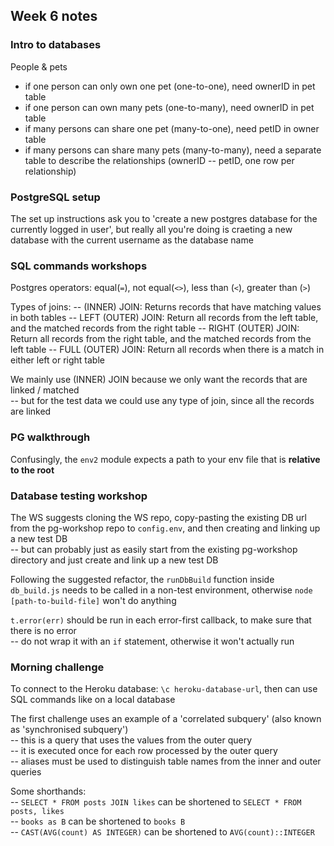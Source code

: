 ## Week 6 notes

### Intro to databases

People & pets
- if one person can only own one pet (one-to-one), need ownerID in pet table
- if one person can own many pets (one-to-many), need ownerID in pet table
- if many persons can share one pet (many-to-one), need petID in owner table
- if many persons can share many pets (many-to-many), need a separate table to describe the relationships (ownerID -- petID, one row per relationship)

### PostgreSQL setup

The set up instructions ask you to 'create a new postgres database for the currently logged in user', but really all you're doing is craeting a new database with the current username as the database name

### SQL commands workshops

Postgres operators: equal(`=`), not equal(`<>`), less than (`<`), greater than (`>`)

Types of joins:
-- (INNER) JOIN: Returns records that have matching values in both tables
-- LEFT (OUTER) JOIN: Return all records from the left table, and the matched records from the right table
-- RIGHT (OUTER) JOIN: Return all records from the right table, and the matched records from the left table
-- FULL (OUTER) JOIN: Return all records when there is a match in either left or right table

We mainly use (INNER) JOIN because we only want the records that are linked / matched  
-- but for the test data we could use any type of join, since all the records are linked

### PG walkthrough

Confusingly, the `env2` module expects a path to your env file that is **relative to the root**

### Database testing workshop

The WS suggests cloning the WS repo, copy-pasting the existing DB url from the pg-workshop repo to `config.env`, and then creating and linking up a new test DB  
-- but can probably just as easily start from the existing pg-workshop directory and just create and link up a new test DB

Following the suggested refactor, the `runDbBuild` function inside `db_build.js` needs to be called in a non-test environment, otherwise `node [path-to-build-file]` won't do anything

`t.error(err)` should be run in each error-first callback, to make sure that there is no error  
-- do not wrap it with an `if` statement, otherwise it won't actually run

### Morning challenge

To connect to the Heroku database: `\c heroku-database-url`, then can use SQL commands like on a local database

The first challenge uses an example of a 'correlated subquery' (also known as 'synchronised subquery')  
-- this is a query that uses the values from the outer query  
-- it is executed once for each row processed by the outer query  
-- aliases must be used to distinguish table names from the inner and outer queries

Some shorthands:  
-- `SELECT * FROM posts JOIN likes` can be shortened to `SELECT * FROM posts, likes`  
-- `books as B` can be shortened to `books B`  
-- `CAST(AVG(count) AS INTEGER)` can be shortened to `AVG(count)::INTEGER`